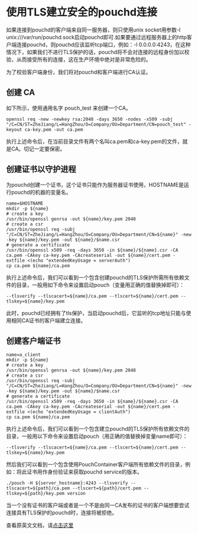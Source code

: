 # 使用TLS建立安全的pouchd连接
如果连接到pouchd的客户端来自同一服务器，则只使用unix socket用参数-l unix:///var/run/pouchd.sock启动pouchd即可.如果要通过远程服务器上的http客户端连接pouchd，则pouchd应该监听tcp端口，例如：-l 0.0.0.0:4243，在这种情况下，如果我们不进行TLS保护的话，pouchd将不会对连接的远程身份加以校验，从而接受所有的连接，这在生产环境中绝对是非常危险的。

为了校验客户端身份，我们将对pouchd和客户端进行CA认证。

## 创建 CA

如下所示，使用通用名字 pouch_test 来创建一个CA。

```shell
openssl req -new -newkey rsa:2048 -days 3650 -nodes -x509 -subj "/C=CN/ST=ZheJiang/L=HangZhou/O=Company/OU=Department/CN=pouch_test" -keyout ca-key.pem -out ca.pem
```

执行上述命令后，在当前目录文件有两个名叫ca.pem和ca-key.pem的文件，就是CA。切记一定要保密。

## 创建证书以守护进程

为pouchd创建一个证书，这个证书只能作为服务器证书使用，HOSTNAME是运行pouchd的机器的变量名。

```shell
name=$HOSTNAME
mkdir -p ${name}
# create a key
/usr/bin/openssl genrsa -out ${name}/key.pem 2048
# create a csr
/usr/bin/openssl req -subj "/C=CN/ST=ZheJiang/L=HangZhou/O=Company/OU=Department/CN=${name}" -new -key ${name}/key.pem -out ${name}/$name.csr
# generate a certificate
/usr/bin/openssl x509 -req -days 3650 -in ${name}/${name}.csr -CA ca.pem -CAkey ca-key.pem -CAcreateserial -out ${name}/cert.pem -extfile <(echo "extendedKeyUsage = serverAuth")
cp ca.pem ${name}/ca.pem
```

执行上述命令后，我们可以看到一个包含创建pouchd的TLS保护所需所有依赖文件的目录，一般用如下命令来设置启动pouch（变量用正确的值替换掉即可）：

```shell
--tlsverify --tlscacert=${name}/ca.pem --tlscert=${name}/cert.pem --tlskey=${name}/key.pem
```

此时，pouchd已经拥有了tls保护，当启动pouchd后，它监听的tcp地址只能与使用相同CA证书的客户端建立连接。

## 创建客户端证书

```shell
name=a_client
mkdir -p ${name}
# create a key
/usr/bin/openssl genrsa -out ${name}/key.pem 2048
# create a csr
/usr/bin/openssl req -subj "/C=CN/ST=ZheJiang/L=HangZhou/O=Company/OU=Department/CN=${name}" -new -key ${name}/key.pem -out ${name}/$name.csr
# generate a certificate
/usr/bin/openssl x509 -req -days 3650 -in ${name}/${name}.csr -CA ca.pem -CAkey ca-key.pem -CAcreateserial -out ${name}/cert.pem -extfile <(echo "extendedKeyUsage = clientAuth")
cp ca.pem ${name}/ca.pem
```

执行上述命令后，我们可以看到一个包含建立pouchd的TLS保护所有依赖文件的目录，一般用以下命令来设置启动pouch（用正确的值替换掉变量name即可）：

```shell
--tlsverify --tlscacert=${name}/ca.pem --tlscert=${name}/cert.pem --tlskey=${name}/key.pem
```

然后我们可以看到一个包含使用PouchContainer客户端所有依赖文件的目录，例如：将此证书用作身份验证来获取pouchd service的版本。

```
./pouch -H ${server_hostname}:4243 --tlsverify --tlscacert=${path}/ca.pem --tlscert=${path}/cert.pem --tlskey=${path}/key.pem version
```

当一个没有证书的客户端或者是一个不是由同一CA发布的证书的客户端想要尝试连接具有TLS保护的pouchd时，连接将被拒绝。

查看原英文文档，请[点击这里](https://github.com/alibaba/pouch/blob/master/docs/features/pouch_with_tls.md)



